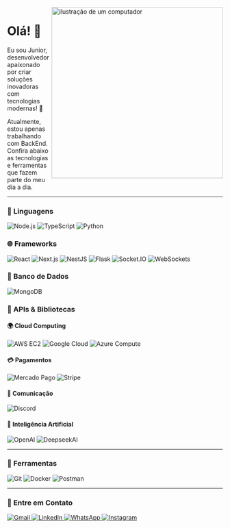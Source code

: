 <img src="https://raw.githubusercontent.com/MicaelliMedeiros/micaellimedeiros/master/image/computer-illustration.png" alt="ilustração de um computador" width="400px" align="right">

# Olá! 👋  
Eu sou Junior, desenvolvedor apaixonado por criar soluções inovadoras com tecnologias modernas! 🚀  

Atualmente, estou apenas trabalhando com BackEnd. Confira abaixo as tecnologias e ferramentas que fazem parte do meu dia a dia.  

---

### 🦄 Linguagens  
<p align="left">
  <img src="https://img.shields.io/badge/-Node.js-339933?style=for-the-badge&logo=node.js&logoColor=white" alt="Node.js" />
  <img src="https://img.shields.io/badge/-TypeScript-3178C6?style=for-the-badge&logo=typescript&logoColor=white" alt="TypeScript" />
  <img src="https://img.shields.io/badge/-Python-3776AB?style=for-the-badge&logo=python&logoColor=white" alt="Python" />
</p>

### 🌐 Frameworks  
<p align="left">
  <img src="https://img.shields.io/badge/-React-61DAFB?style=for-the-badge&logo=react&logoColor=black" alt="React" />
  <img src="https://img.shields.io/badge/-Next.js-000000?style=for-the-badge&logo=next.js&logoColor=white" alt="Next.js" />
  <img src="https://img.shields.io/badge/-NestJS-E0234E?style=for-the-badge&logo=nestjs&logoColor=white" alt="NestJS" />
  <img src="https://img.shields.io/badge/-Flask-000000?style=for-the-badge&logo=flask&logoColor=white" alt="Flask" />
  <img src="https://img.shields.io/badge/-Socket.IO-010101?style=for-the-badge&logo=socket.io&logoColor=white" alt="Socket.IO" />
  <img src="https://img.shields.io/badge/-WebSockets-001E43?style=for-the-badge" alt="WebSockets" />
</p>

### 💾 Banco de Dados  
<p align="left">
  <img src="https://img.shields.io/badge/-MongoDB-47A248?style=for-the-badge&logo=mongodb&logoColor=white" alt="MongoDB" />
</p>

### 🌟 APIs & Bibliotecas  

#### 🌍 Cloud Computing  
<p align="left">
  <img src="https://img.shields.io/badge/-AWS%20EC2-232F3E?style=for-the-badge&logo=amazon-aws&logoColor=white" alt="AWS EC2" />
  <img src="https://img.shields.io/badge/-Google%20Cloud-4285F4?style=for-the-badge&logo=google-cloud&logoColor=white" alt="Google Cloud" />
  <img src="https://img.shields.io/badge/-Azure%20Compute-0078D4?style=for-the-badge&logo=microsoft-azure&logoColor=white" alt="Azure Compute" />
</p>

#### 💳 Pagamentos  
<p align="left">
  <img src="https://img.shields.io/badge/-Mercado%20Pago-009EE3?style=for-the-badge&logo=mercado-pago&logoColor=white" alt="Mercado Pago" />
  <img src="https://img.shields.io/badge/-Stripe-008CDD?style=for-the-badge&logo=stripe&logoColor=white" alt="Stripe" />
</p>

#### 💬 Comunicação  
<p align="left">
  <img src="https://img.shields.io/badge/-Discord-5865F2?style=for-the-badge&logo=discord&logoColor=white" alt="Discord" />
</p>

#### 🤖 Inteligência Artificial  
<p align="left">
  <img src="https://img.shields.io/badge/-OpenAI-412991?style=for-the-badge&logo=openai&logoColor=white" alt="OpenAI" />
  <img src="https://img.shields.io/badge/-Deepseek-5865F2?style=for-the-badge&color=4d6cfc" alt="DeepseekAI"/>
</p>

---

### 💼 Ferramentas  
<p align="left">
  <img src="https://img.shields.io/badge/-Git-F05032?style=for-the-badge&logo=git&logoColor=white" alt="Git" />
  <img src="https://img.shields.io/badge/-Docker-2496ED?style=for-the-badge&logo=docker&logoColor=white" alt="Docker" />
  <img src="https://img.shields.io/badge/-Postman-FF6C37?style=for-the-badge&logo=postman&logoColor=white" alt="Postman" />
</p>

---

### 💌 Entre em Contato  
<p align="left">
  <a href="mailto:SEU-EMAIL@gmail.com" title="Gmail">
    <img src="https://img.shields.io/badge/-Gmail-FF0000?style=for-the-badge&logo=gmail&logoColor=white" alt="Gmail" />
  </a>
  <a href="https://linkedin.com/in/SEU-LINKEDIN" title="LinkedIn">
    <img src="https://img.shields.io/badge/-LinkedIn-0A66C2?style=for-the-badge&logo=linkedin&logoColor=white" alt="LinkedIn" />
  </a>
  <a href="https://api.whatsapp.com/send?phone=SEU-NÚMERO" title="WhatsApp">
    <img src="https://img.shields.io/badge/-WhatsApp-25D366?style=for-the-badge&logo=whatsapp&logoColor=white" alt="WhatsApp" />
  </a>
  <a href="https://instagram.com/SEU-INSTAGRAM" title="Instagram">
    <img src="https://img.shields.io/badge/-Instagram-E4405F?style=for-the-badge&logo=instagram&logoColor=white" alt="Instagram" />
  </a>
</p>
